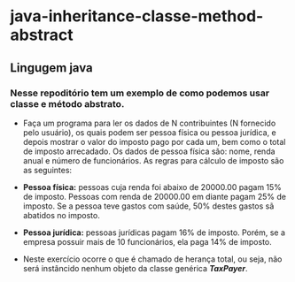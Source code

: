 # java-inheritance-classe-method-abstract
## Lingugem java
### Nesse repoditório tem um exemplo de como podemos usar classe e método abstrato.

* Faça um programa para ler os dados de N contribuintes (N fornecido pelo usuário), os quais podem ser pessoa física ou pessoa jurídica, e depois mostrar o valor do imposto pago por cada um, bem como o total de imposto arrecadado.
Os dados de pessoa física são: nome, renda anual e número de funcionários. As regras para cálculo de imposto são as seguintes:

* **Pessoa física:** pessoas cuja renda foi abaixo de 20000.00 pagam 15% de imposto. Pessoas com renda de 20000.00 em diante pagam 25% de imposto. Se a pessoa teve gastos com saúde, 50% destes gastos sã abatidos no imposto.
* **Pessoa jurídica:** pessoas jurídicas pagam 16% de imposto. Porém, se a empresa possuir mais de 10 funcionários, ela paga 14% de imposto.

* Neste exercício ocorre o que é chamado de herança total, ou seja, não será instâncido nenhum objeto da classe genérica **_TaxPayer_**.
